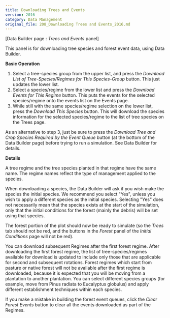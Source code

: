 ```yaml
---
title: Downloading Trees and Events
version: 2016
category: Data Management
original_file: 208_Downloading Trees and Events_2016.md
---
```


[Data Builder page : *Trees and Events*
panel]

This panel is for downloading tree species and forest event data, using
Data Builder.

**Basic Operation**

1.  Select a tree-species group from the upper list, and press the
    *Download List of Tree-Species/Regimes for This Species-Group*
    button. This just updates the lower list.
2.  Select a species/regime from the lower list and press the *Download
    Events for This Regime* button. This puts the events for the
    selected species/regime onto the events list on the
    Events page.
3.  While still with the same species/regime selection on the lower
    list, press the *Download This Species* button. This will download
    the species information for the selected species/regime to the list
    of tree species on the Trees page.

As an alternative to step 3, just be sure to press the *Download Tree
and Crop Species Required by the Event Queue* button (at the bottom of
the Data Builder page) before trying to run a simulation. See Data
Builder for details.

**Details**

A tree regime and the tree species planted in that regime have the same
name. The regime names reflect the type of management applied to the
species.

When downloading a species, the Data Builder will ask if you wish make
the species the initial species. We recommend you select "Yes", unless
you wish to apply a different species as the initial species. Selecting
"Yes" does not necessarily mean that the species exists at the start of
the simulation, only that the initial conditions for the forest (mainly
the debris) will be set using that species.

The forest portion of the plot should now be ready to simulate (so the
*Trees* tab should not be red, and the buttons in the *Forest* panel of
the *Initial Conditions* page will not be red).

You can download subsequent Regimes after the first
forest regime. After downloading the first forest regime, the list of
tree-species/regimes available for download is updated to include only
those that are applicable for second and subsequent rotations. Forest
regimes which start from pasture or native forest will not be available
after the first regime is downloaded, because it is expected that you
will be moving from a plantation to another plantation. You can select
different species groups (for example, move from Pinus radiata to
Eucalyptus globulus) and apply different establishment techniques within
each species.

If you make a mistake in building the forest event queues, click the
*Clear Forest Events* button to clear all the events downloaded as part
of the Regimes.